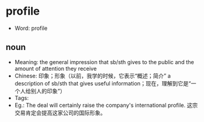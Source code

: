 # profile

- Word: profile

## noun

- Meaning: the general impression that sb/sth gives to the public and the amount of attention they receive
- Chinese: 印象；形象（以前，我学的时候，它表示“概述；简介” a description of sb/sth that gives useful information；现在，理解到它是“一个人给别人的印象”）
- Tags: 
- Eg.: The deal will certainly raise the company's international profile. 这宗交易肯定会提高这家公司的国际形象。

